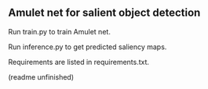 ## Amulet net for salient object detection

Run train.py to train Amulet net.

Run inference.py to get predicted saliency maps.

Requirements are listed in requirements.txt.

(readme unfinished)

